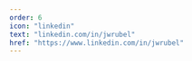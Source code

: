 ```yaml
---
order: 6
icon: "linkedin"
text: "linkedin.com/in/jwrubel"
href: "https://www.linkedin.com/in/jwrubel"
---
```


